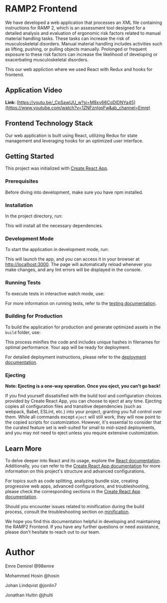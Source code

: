 # RAMP2 Frontend
We have developed a web application that processes an XML file containing instructions for RAMP 2, which is an assessment tool designed for a detailed analysis and evaluation of ergonomic risk factors related to manual material handling tasks. These tasks can increase the risk of musculoskeletal disorders. Manual material handling includes activities such as lifting, pushing, or pulling objects manually. Prolonged or frequent exposure to these risk factors can increase the likelihood of developing or exacerbating musculoskeletal disorders.

This our web appliction where we used React with Redux and hooks for frontend.

## Application Video 
**Link:** [https://youtu.be/_CpSawlJU_w?si=M8xv66CoDlDNYa45](https://www.youtube.com/watch?v=1ZNFznIgsFw&ab_channel=Emre)

## Frontend Technology Stack

Our web application is built using React, utilizing Redux for state management and leveraging hooks for an optimized user interface.

## Getting Started

This project was initialized with [Create React App](https://github.com/facebook/create-react-app).

### Prerequisites

Before diving into development, make sure you have npm installed.

### Installation

In the project directory, run:

This will install all the necessary dependencies.

### Development Mode

To start the application in development mode, run:

This will launch the app, and you can access it in your browser at [http://localhost:3000](http://localhost:3000). The page will automatically reload whenever you make changes, and any lint errors will be displayed in the console.

### Running Tests

To execute tests in interactive watch mode, use:


For more information on running tests, refer to the [testing documentation](https://facebook.github.io/create-react-app/docs/running-tests).

### Building for Production

To build the application for production and generate optimized assets in the `build` folder, use:


This process minifies the code and includes unique hashes in filenames for optimal performance. Your app will be ready for deployment.

For detailed deployment instructions, please refer to the [deployment documentation](https://facebook.github.io/create-react-app/docs/deployment).

### Ejecting

**Note: Ejecting is a one-way operation. Once you eject, you can't go back!**

If you find yourself dissatisfied with the build tool and configuration choices provided by Create React App, you can choose to eject at any time. Ejecting copies all configuration files and transitive dependencies (such as webpack, Babel, ESLint, etc.) into your project, granting you full control over them. 
While all commands except `eject` will still work, they will now point to the copied scripts for customization. However, it's essential to consider that the curated feature set is well-suited for small to mid-sized deployments, 
and you may not need to eject unless you require extensive customization.

## Learn More

To delve deeper into React and its usage, explore the [React documentation](https://reactjs.org/). Additionally, you can refer to the [Create React App documentation](https://facebook.github.io/create-react-app/docs/getting-started) for more information on this project's structure and advanced configurations.

For topics such as code splitting, analyzing bundle size, creating progressive web apps, advanced configurations, and troubleshooting, please check the corresponding sections in the [Create React App documentation](https://facebook.github.io/create-react-app/docs).

Should you encounter issues related to minification during the build process, consult the troubleshooting section on [minification](https://facebook.github.io/create-react-app/docs/troubleshooting#npm-run-build-fails-to-minify).

We hope you find this documentation helpful in developing and maintaining the RAMP2 Frontend. If you have any further questions or need assistance, please don't hesitate to reach out to our team.


# Author 
Emre Demirel @98emre

Mohammed Hosin @hosin

Johan Lindqvist @jonlin7 

Jonathan Hultin @jhulti



